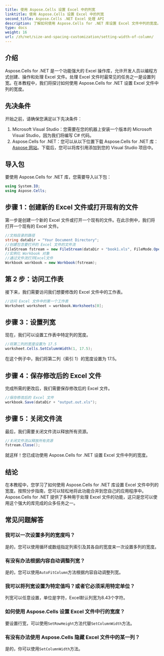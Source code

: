 ```yaml
---
title: 使用 Aspose.Cells 设置 Excel 中的列宽
linktitle: 使用 Aspose.Cells 设置 Excel 中的列宽
second_title: Aspose.Cells .NET Excel 处理 API
description: 了解如何使用 Aspose.Cells for .NET 库设置 Excel 文件中列的宽度。按照我们的分步指南，轻松将此功能整合到您的应用程序中。
type: docs
weight: 16
url: /zh/net/size-and-spacing-customization/setting-width-of-column/
---
```

## 介绍
Aspose.Cells for .NET 是一个功能强大的 Excel 操作库，允许开发人员以编程方式创建、操作和处理 Excel 文件。处理 Excel 文件时最常见的任务之一是设置列宽。在本教程中，我们将探讨如何使用 Aspose.Cells for .NET 设置 Excel 文件中列的宽度。
## 先决条件
开始之前，请确保您满足以下先决条件：
1. Microsoft Visual Studio：您需要在您的机器上安装一个版本的 Microsoft Visual Studio，因为我们将编写 C# 代码。
2.  Aspose.Cells for .NET：您可以从以下位置下载 Aspose.Cells for .NET 库：[Aspose 网站](https://releases.aspose.com/cells/net/)。下载后，您可以将库引用添加到您的 Visual Studio 项目中。
## 导入包
要使用 Aspose.Cells for .NET 库，您需要导入以下包：
```csharp
using System.IO;
using Aspose.Cells;
```
## 步骤 1：创建新的 Excel 文件或打开现有的文件
第一步是创建一个新的 Excel 文件或打开一个现有的文件。在此示例中，我们将打开一个现有的 Excel 文件。
```csharp
//文档目录的路径
string dataDir = "Your Document Directory";
//创建包含要打开的 Excel 文件的文件流
FileStream fstream = new FileStream(dataDir + "book1.xls", FileMode.Open);
//实例化 Workbook 对象
//通过文件流打开Excel文件
Workbook workbook = new Workbook(fstream);
```
## 第 2 步：访问工作表
接下来，我们需要访问我们想要修改的 Excel 文件中的工作表。
```csharp
//访问 Excel 文件中的第一个工作表
Worksheet worksheet = workbook.Worksheets[0];
```
## 步骤 3：设置列宽
现在，我们可以设置工作表中特定列的宽度。
```csharp
//将第二列的宽度设置为 17.5
worksheet.Cells.SetColumnWidth(1, 17.5);
```
在这个例子中，我们将第二列（索引 1）的宽度设置为 17.5。
## 步骤 4：保存修改后的 Excel 文件
完成所需的更改后，我们需要保存修改后的 Excel 文件。
```csharp
//保存修改后的 Excel 文件
workbook.Save(dataDir + "output.out.xls");
```
## 步骤 5：关闭文件流
最后，我们需要关闭文件流以释放所有资源。
```csharp
//关闭文件流以释放所有资源
fstream.Close();
```
就这样！您已成功使用 Aspose.Cells for .NET 设置 Excel 文件中列的宽度。
## 结论
在本教程中，您学习了如何使用 Aspose.Cells for .NET 库设置 Excel 文件中列的宽度。按照分步指南，您可以轻松地将此功能合并到您自己的应用程序中。Aspose.Cells for .NET 提供了多种用于处理 Excel 文件的功能，这只是您可以使用这个强大的库完成的众多任务之一。
## 常见问题解答
### 我可以一次设置多列的宽度吗？
是的，您可以使用循环或数组指定列索引及其各自的宽度来一次设置多列的宽度。
### 有没有办法根据内容自动调整列宽？
是的，您可以使用`AutoFitColumn`方法根据内容自动调整列宽。
### 我可以将列宽设置为特定值吗？或者它必须采用特定单位？
列宽可以任意设置，单位是字符，Excel默认列宽为8.43个字符。
### 如何使用 Aspose.Cells 设置 Excel 文件中行的宽度？
要设置行宽，可以使用`SetRowHeight`方法代替`SetColumnWidth`方法。
### 有没有办法使用 Aspose.Cells 隐藏 Excel 文件中的某一列？
是的，你可以使用`SetColumnWidth`方法。
